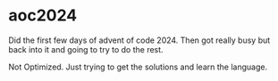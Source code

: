 # aoc2024

Did the first few days of advent of code 2024.  Then got really busy but back into it and going to try to do the rest.

Not Optimized.  Just trying to get the solutions and learn the language.
